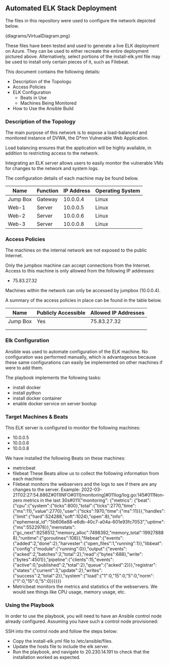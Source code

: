 ## Automated ELK Stack Deployment

The files in this repository were used to configure the network depicted below.

(diagrams/VirtualDiagram.png)

These files have been tested and used to generate a live ELK deployment on Azure. They can be used to either recreate the entire deployment pictured above. Alternatively, select portions of the install-elk.yml file may be used to install only certain pieces of it, such as Filebeat.


This document contains the following details:
- Description of the Topologu
- Access Policies
- ELK Configuration
  - Beats in Use
  - Machines Being Monitored
- How to Use the Ansible Build


### Description of the Topology

The main purpose of this network is to expose a load-balanced and monitored instance of DVWA, the D*mn Vulnerable Web Application.

Load balancing ensures that the application will be highly available, in addition to restricting access to the network.

Integrating an ELK server allows users to easily monitor the vulnerable VMs for changes to the network and system logs.


The configuration details of each machine may be found below.

| Name     | Function | IP Address | Operating System |
|----------|----------|------------|------------------|
| Jump Box | Gateway  | 10.0.0.4   | Linux            |
| Web-1    | Server   | 10.0.0.5   | Linux            |
| Web-2    | Server   | 10.0.0.6   | Linux            |
| Web-3    | Server   | 10.0.0.8   | Linux            |

### Access Policies

The machines on the internal network are not exposed to the public Internet. 

Only the jumpbox machine can accept connections from the Internet. Access to this machine is only allowed from the following IP addresses:
- 75.83.27.32

Machines within the network can only be accessed by jumpbox (10.0.0.4).


A summary of the access policies in place can be found in the table below.

| Name     | Publicly Accessible | Allowed IP Addresses |
|----------|---------------------|----------------------|
| Jump Box | Yes                 | 75.83.27.32          |
|          |                     |                      |
|          |                     |                      |

### Elk Configuration

Ansible was used to automate configuration of the ELK machine. No configuration was performed manually, which is advantageous because these same configurations
can easily be implemented on other machines if were to add them.

The playbook implements the following tasks:
- install docker
- install python
- install docker container
- enable docker service on server bootup

### Target Machines & Beats
This ELK server is configured to monitor the following machines:
- 10.0.0.5
- 10.0.0.6
- 10.0.0.8

We have installed the following Beats on these machines:
- metricbeat
- filebeat
These Beats allow us to collect the following information from each machine:
- Filebeat monitors the webservers and the logs to see if there are any changes to the server. Example: 2022-03-21T02:27:54.886Z#011INFO#011[monitoring]#011log/log.go:145#011Non-zero metrics in the last 30s#011{"monitoring": {"metrics": {"beat":{"cpu":{"system":{"ticks":800},"total":{"ticks":2770,"time":{"ms":11},"value":2770},"user":{"ticks":1970,"time":{"ms":11}}},"handles":{"limit":{"hard":524288,"soft":1024},"open":8},"info":{"ephemeral_id":"5b606e88-e6db-40c7-a04a-601e93fc7053","uptime":{"ms":5522978}},"memstats":{"gc_next":9258512,"memory_alloc":7498392,"memory_total":199278888},"runtime":{"goroutines":108}},"filebeat":{"events":{"added":2,"done":2},"harvester":{"open_files":1,"running":1}},"libbeat":{"config":{"module":{"running":0}},"output":{"events":{"acked":2,"batches":2,"total":2},"read":{"bytes":688},"write":{"bytes":4501}},"pipeline":{"clients":15,"events":{"active":0,"published":2,"total":2},"queue":{"acked":2}}},"registrar":{"states":{"current":3,"update":2},"writes":{"success":2,"total":2}},"system":{"load":{"1":0,"15":0,"5":0,"norm":{"1":0,"15":0,"5":0}}}}}}
- Metricbeat monitors the metrics and statistics of the webservers. We would see things like CPU usage, memory usage, etc.

### Using the Playbook
In order to use the playbook, you will need to have an Ansible control node already configured. Assuming you have such a control node provisioned: 

SSH into the control node and follow the steps below:
- Copy the install-elk.yml file to /etc/ansible/files.
- Update the hosts file to include the elk server.
- Run the playbook, and navigate to 20.230.14.191 to check that the installation worked as expected.


